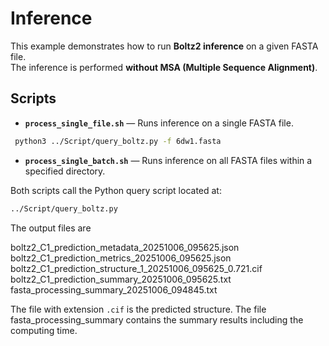 # Inference

This example demonstrates how to run **Boltz2 inference** on a given FASTA file.  
The inference is performed **without MSA (Multiple Sequence Alignment)**.

## Scripts

- **`process_single_file.sh`** — Runs inference on a single FASTA file.

```bash
 python3 ../Script/query_boltz.py -f 6dw1.fasta 
```

- **`process_single_batch.sh`** — Runs inference on all FASTA files within a specified directory.  

Both scripts call the Python query script located at:  
```bash
../Script/query_boltz.py
```

The output files are

boltz2_C1_prediction_metadata_20251006_095625.json
boltz2_C1_prediction_metrics_20251006_095625.json
boltz2_C1_prediction_structure_1_20251006_095625_0.721.cif
boltz2_C1_prediction_summary_20251006_095625.txt
fasta_processing_summary_20251006_094845.txt

The file with extension `.cif` is the predicted structure. The file fasta_processing_summary contains the summary results including the computing time. 
